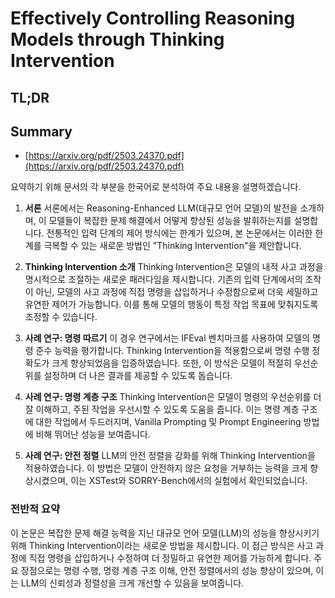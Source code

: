 # Effectively Controlling Reasoning Models through Thinking Intervention
## TL;DR
## Summary
- [https://arxiv.org/pdf/2503.24370.pdf](https://arxiv.org/pdf/2503.24370.pdf)

요약하기 위해 문서의 각 부분을 한국어로 분석하여 주요 내용을 설명하겠습니다.

1. **서론**
   서론에서는 Reasoning-Enhanced LLM(대규모 언어 모델)의 발전을 소개하며, 이 모델들이 복잡한 문제 해결에서 어떻게 향상된 성능을 발휘하는지를 설명합니다. 전통적인 입력 단계의 제어 방식에는 한계가 있으며, 본 논문에서는 이러한 한계를 극복할 수 있는 새로운 방법인 "Thinking Intervention"을 제안합니다.

2. **Thinking Intervention 소개**
   Thinking Intervention은 모델의 내적 사고 과정을 명시적으로 조절하는 새로운 패러다임을 제시합니다. 기존의 입력 단계에서의 조작이 아닌, 모델의 사고 과정에 직접 명령을 삽입하거나 수정함으로써 더욱 세밀하고 유연한 제어가 가능합니다. 이를 통해 모델의 행동이 특정 작업 목표에 맞춰지도록 조정할 수 있습니다.

3. **사례 연구: 명령 따르기**
   이 경우 연구에서는 IFEval 벤치마크를 사용하여 모델의 명령 준수 능력을 평가합니다. Thinking Intervention을 적용함으로써 명령 수행 정확도가 크게 향상되었음을 입증하였습니다. 또한, 이 방식은 모델이 적절히 우선순위를 설정하며 더 나은 결과를 제공할 수 있도록 돕습니다.

4. **사례 연구: 명령 계층 구조**
   Thinking Intervention은 모델이 명령의 우선순위를 더 잘 이해하고, 주된 작업을 우선시할 수 있도록 도움을 줍니다. 이는 명령 계층 구조에 대한 작업에서 두드러지며, Vanilla Prompting 및 Prompt Engineering 방법에 비해 뛰어난 성능을 보여줍니다.

5. **사례 연구: 안전 정렬**
   LLM의 안전 정렬을 강화를 위해 Thinking Intervention을 적용하였습니다. 이 방법은 모델이 안전하지 않은 요청을 거부하는 능력을 크게 향상시켰으며, 이는 XSTest와 SORRY-Bench에서의 실험에서 확인되었습니다.

### 전반적 요약
이 논문은 복잡한 문제 해결 능력을 지닌 대규모 언어 모델(LLM)의 성능을 향상시키기 위해 Thinking Intervention이라는 새로운 방법을 제시합니다. 이 접근 방식은 사고 과정에 직접 명령을 삽입하거나 수정하여 더 정밀하고 유연한 제어를 가능하게 합니다. 주요 장점으로는 명령 수행, 명령 계층 구조 이해, 안전 정렬에서의 성능 향상이 있으며, 이는 LLM의 신뢰성과 정렬성을 크게 개선할 수 있음을 보여줍니다.